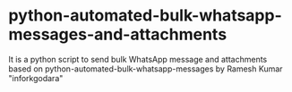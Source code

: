 # python-automated-bulk-whatsapp-messages-and-attachments
It is a python script to send bulk WhatsApp message and attachments based on python-automated-bulk-whatsapp-messages by  Ramesh Kumar "inforkgodara"

